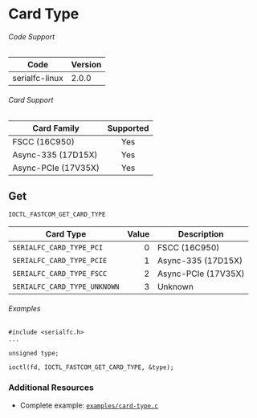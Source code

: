 # Card Type

###### Code Support
| Code | Version |
| ---- | ------- |
| serialfc-linux | 2.0.0 |

###### Card Support
| Card Family | Supported |
| ----------- |:-----:|
| FSCC (16C950) | Yes |
| Async-335 (17D15X) | Yes |
| Async-PCIe (17V35X) | Yes |


## Get
```c
IOCTL_FASTCOM_GET_CARD_TYPE
```

| Card Type | Value | Description |
| --------- | -----:| ----------- |
| `SERIALFC_CARD_TYPE_PCI` | 0 | FSCC (16C950) |
| `SERIALFC_CARD_TYPE_PCIE` | 1 | Async-335 (17D15X) |
| `SERIALFC_CARD_TYPE_FSCC` | 2 | Async-PCIe (17V35X) |
| `SERIALFC_CARD_TYPE_UNKNOWN` | 3 | Unknown |

###### Examples
```
#include <serialfc.h>
...

unsigned type;

ioctl(fd, IOCTL_FASTCOM_GET_CARD_TYPE, &type);
```


### Additional Resources
- Complete example: [`examples/card-type.c`](../examples/card-type.c)
